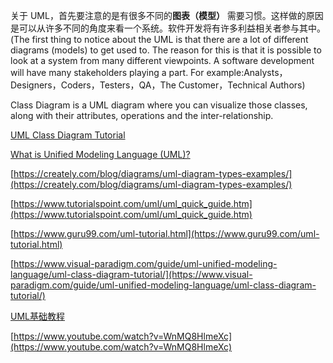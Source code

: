 关于 UML，首先要注意的是有很多不同的**图表（模型）** 需要习惯。这样做的原因是可以从许多不同的角度来看一个系统。软件开发将有许多利益相关者参与其中。(The first thing to notice about the UML is that there are a lot of different diagrams (models) to get used to. The reason for this is that it is possible to look at a system from many different viewpoints. A software development will have many stakeholders playing a part. For example:Analysts，Designers，Coders，Testers，QA，The Customer，Technical Authors)


Class Diagram is a UML diagram where you can visualize those classes, along with their attributes, operations and the inter-relationship.


[UML Class Diagram Tutorial](https://www.visual-paradigm.com/guide/uml-unified-modeling-language/uml-class-diagram-tutorial/)

[What is Unified Modeling Language (UML)?](https://www.visual-paradigm.com/guide/uml-unified-modeling-language/what-is-uml/)

[https://creately.com/blog/diagrams/uml-diagram-types-examples/](https://creately.com/blog/diagrams/uml-diagram-types-examples/)

[https://www.tutorialspoint.com/uml/uml_quick_guide.htm](https://www.tutorialspoint.com/uml/uml_quick_guide.htm)

[https://www.guru99.com/uml-tutorial.html](https://www.guru99.com/uml-tutorial.html)

[https://www.visual-paradigm.com/guide/uml-unified-modeling-language/uml-class-diagram-tutorial/](https://www.visual-paradigm.com/guide/uml-unified-modeling-language/uml-class-diagram-tutorial/)

[UML基础教程](https://www.cnblogs.com/leafsunshin/p/11495300.html)

[https://www.youtube.com/watch?v=WnMQ8HlmeXc](https://www.youtube.com/watch?v=WnMQ8HlmeXc)
